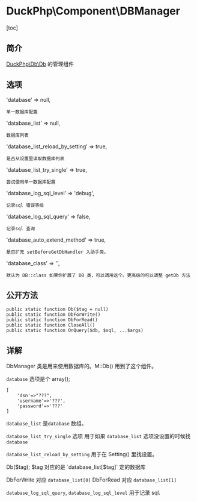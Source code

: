 # DuckPhp\Component\DBManager
[toc]

## 简介
[DuckPhp\Db\Db](Db-Db.md) 的管理组件

## 选项

'database' => null,

    单一数据库配置
'database_list' => null,

    数据库列表
'database_list_reload_by_setting' => true,

    是否从设置里读取数据库列表
'database_list_try_single' => true,

    尝试使用单一数据库配置
'database_log_sql_level' => 'debug',

    记录sql 错误等级
'database_log_sql_query' => false,

    记录sql 查询

'database_auto_extend_method' => true,

    是否扩充 setBeforeGetDbHandler 入助手类。
'database_class' => '',

    默认为 DB::class 如果你扩展了 DB 类，可以调用这个。更高级的可以调整 getDb 方法
## 公开方法

    public static function Db($tag = null)
    public static function DbForWrite()
    public static function DbForRead()
    public static function CloseAll()
    public static function OnQuery($db, $sql, ...$args)
    
## 详解

DbManager 类是用来使用数据库的。M::Db() 用到了这个组件。

`database` 选项是个 array();
```
[
    'dsn'=>"???",
    'username'=>'???',
    'password'=>'???'
]
```

`database_list` 是`database` 数组。

`database_list_try_single` 选项 用于如果 `database_list` 选项没设置的时候找`database`

`database_list_reload_by_setting` 用于在 Setting() 里找设置。

Db($tag); $tag 对应的是  `database_list[$tag]` 定的数据库


DbForWrite 对应 `database_list[0]`  DbForRead 对应 `database_list[1]`

`database_log_sql_query`, `database_log_sql_level` 用于记录 sql.
